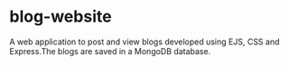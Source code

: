 # blog-website
A web application to post and view blogs developed using EJS, CSS and Express.The blogs are saved in a MongoDB database.
